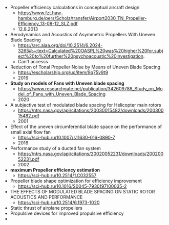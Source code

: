 - Propeller efficiency calculations in conceptual aircraft design
	- https://www.fzt.haw-hamburg.de/pers/Scholz/transfer/Airport2030_TN_Propeller-Efficiency_13-08-12_SLZ.pdf
	- 12.8.2013
- Aerodynamics and Acoustics of Asymmetric Propellers With Uneven Blade Spacing
	- https://arc.aiaa.org/doi/10.2514/6.2024-3265#:~:text=Calculated%20OASPL%20was%20higher%20for,subject%20to%20further%20psychoacoustic%20investigation.
	- Can't accesss
- Reduction of Tonal Propeller Noise by Means of Uneven Blade Spacing
	- https://escholarship.org/uc/item/9q75v9t9
	- 2016
- **Study on models of Fans with Uneven blade spacing**
	- https://www.researchgate.net/publication/342609788_Study_on_Model_of_Fans_with_Uneven_Blade_Spacing
	- 2020
- A subjective test of modulated blade spacing for Helicopter main rotors
	- https://ntrs.nasa.gov/api/citations/20030015482/downloads/20030015482.pdf
	- 2001
- Effect of the uneven circumferential blade space on the performance of small axial flow fan
	- https://sci-hub.ru/10.1007/s11630-016-0890-7
	- 2016
- Performance study of a ducted fan system
	- https://ntrs.nasa.gov/api/citations/20020052231/downloads/20020052231.pdf
	- 2002
- **maximum Propeller efficiency estimation**
	- https://sci-hub.ru/10.2514/1.C032557
- Propeller blade shape optimization for efficiency improvement
	- https://sci-hub.ru/10.1016/S0045-7930(97)00035-2
- THE EFFECTS OF MODULATED BLADE SPACING ON STATIC ROTOR ACOUSTICS AND PERFORMANCE
	- https://sci-hub.ru/10.2514/6.1973-1020
 - Static thrust of airplane propellers
- Propulsive devices for improved propulsive efficiency
- 
